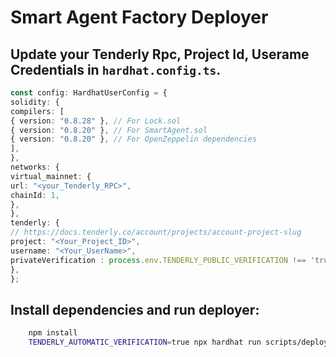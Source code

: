 # Smart Agent Factory Deployer

## Update your Tenderly Rpc, Project Id, Userame Credentials in `hardhat.config.ts`. 

```ts
const config: HardhatUserConfig = {
solidity: {
compilers: [
{ version: "0.8.28" }, // For Lock.sol
{ version: "0.8.20" }, // For SmartAgent.sol
{ version: "0.8.20" }, // For OpenZeppelin dependencies
],
},
networks: {
virtual_mainnet: {
url: "<your_Tenderly_RPC>",
chainId: 1,
},
},
tenderly: {
// https://docs.tenderly.co/account/projects/account-project-slug
project: "<Your_Project_ID>",
username: "<Your_UserName>",
privateVerification : process.env.TENDERLY_PUBLIC_VERIFICATION !== 'true'
},
};
```

## Install dependencies and run deployer:

```bash
    npm install
    TENDERLY_AUTOMATIC_VERIFICATION=true npx hardhat run scripts/deploy.ts --network virtual_mainnet

```

